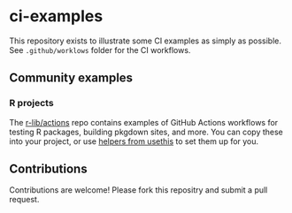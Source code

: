 # ci-examples

This repository exists to illustrate some CI examples as simply as possible. 
See `.github/worklows` folder for the CI workflows.

## Community examples

### R projects

The [r-lib/actions](https://github.com/r-lib/actions/tree/master/examples) repo
contains examples of GitHub Actions workflows for testing R packages, building
pkgdown sites, and more. You can copy these into your project, or use
[helpers from usethis](https://ropenscilabs.github.io/actions_sandbox/packageci.html)
to set them up for you.

## Contributions
Contributions are welcome! Please fork this repositry and submit a pull request.